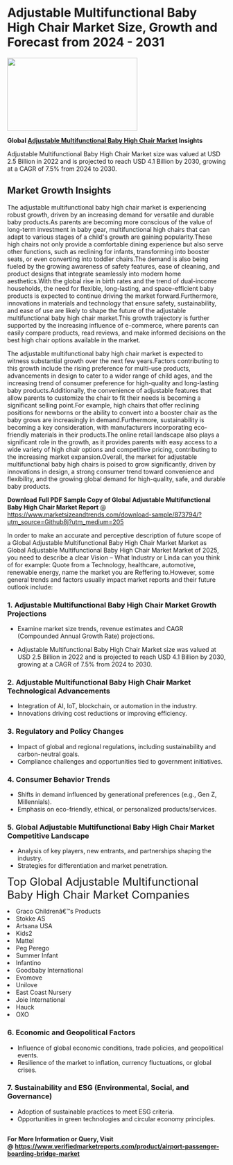 <H1>Adjustable Multifunctional Baby High Chair Market Size, Growth and Forecast from 2024 - 2031</H1><img class="aligncenter size-medium wp-image-584254" src="https://thirdeyenews.in/wp-content/uploads/2024/09/Global-Market-Research-300x168.jpeg" alt="" width="300" height="168" /><p><strong>Global&nbsp;<a href="https://www.marketsizeandtrends.com/download-sample/873794/?utm_source=Github8j?utm_medium=205">Adjustable Multifunctional Baby High Chair Market</a> Insights</strong></p><p>Adjustable Multifunctional Baby High Chair Market size was valued at USD 2.5 Billion in 2022 and is projected to reach USD 4.1 Billion by 2030, growing at a CAGR of 7.5% from 2024 to 2030.</p><p><h2>Market Growth Insights</h2> <p>The adjustable multifunctional baby high chair market is experiencing robust growth, driven by an increasing demand for versatile and durable baby products.As parents are becoming more conscious of the value of long-term investment in baby gear, multifunctional high chairs that can adapt to various stages of a child's growth are gaining popularity.These high chairs not only provide a comfortable dining experience but also serve other functions, such as reclining for infants, transforming into booster seats, or even converting into toddler chairs.The demand is also being fueled by the growing awareness of safety features, ease of cleaning, and product designs that integrate seamlessly into modern home aesthetics.With the global rise in birth rates and the trend of dual-income households, the need for flexible, long-lasting, and space-efficient baby products is expected to continue driving the market forward.Furthermore, innovations in materials and technology that ensure safety, sustainability, and ease of use are likely to shape the future of the adjustable multifunctional baby high chair market.This growth trajectory is further supported by the increasing influence of e-commerce, where parents can easily compare products, read reviews, and make informed decisions on the best high chair options available in the market.</p> <p>The adjustable multifunctional baby high chair market is expected to witness substantial growth over the next few years.Factors contributing to this growth include the rising preference for multi-use products, advancements in design to cater to a wider range of child ages, and the increasing trend of consumer preference for high-quality and long-lasting baby products.Additionally, the convenience of adjustable features that allow parents to customize the chair to fit their needs is becoming a significant selling point.For example, high chairs that offer reclining positions for newborns or the ability to convert into a booster chair as the baby grows are increasingly in demand.Furthermore, sustainability is becoming a key consideration, with manufacturers incorporating eco-friendly materials in their products.The online retail landscape also plays a significant role in the growth, as it provides parents with easy access to a wide variety of high chair options and competitive pricing, contributing to the increasing market expansion.Overall, the market for adjustable multifunctional baby high chairs is poised to grow significantly, driven by innovations in design, a strong consumer trend toward convenience and flexibility, and the growing global demand for high-quality, safe, and durable baby products.</p> <p><span class=""><strong>Download Full PDF Sample Copy of Global Adjustable Multifunctional Baby High Chair Market Report</strong> @ <a href="https://www.marketsizeandtrends.com/download-sample/873794/?utm_source=Github8j?utm_medium=205" target="_blank">https://www.marketsizeandtrends.com/download-sample/873794/?utm_source=Github8j?utm_medium=205</a></span></p><p>In order to make an accurate and perceptive description of future scope of a Global&nbsp;Adjustable Multifunctional Baby High Chair Market Market as Global&nbsp;Adjustable Multifunctional Baby High Chair Market Market of 2025, you need to describe a clear Vision &ndash; What Industry or Linda can you think of for example: Quote from a Technology, healthcare, automotive, renewable energy, name the market you are Reffering to.However, some general trends and factors usually impact market reports and their future outlook include:</p><h3>1.&nbsp;<strong>Adjustable Multifunctional Baby High Chair Market Growth Projections</strong></h3><ul><li>Examine market size trends, revenue estimates and CAGR (Compounded Annual Growth Rate) projections.</li><li><p>Adjustable Multifunctional Baby High Chair Market size was valued at USD 2.5 Billion in 2022 and is projected to reach USD 4.1 Billion by 2030, growing at a CAGR of 7.5% from 2024 to 2030.</p></li></ul><h3>2.&nbsp;<strong>Adjustable Multifunctional Baby High Chair Market Technological Advancements</strong></h3><ul><li>Integration of AI, IoT, blockchain, or automation in the industry.</li><li>Innovations driving cost reductions or improving efficiency.</li></ul><h3>3.&nbsp;<strong>Regulatory and Policy Changes</strong></h3><ul><li>Impact of global and regional regulations, including sustainability and carbon-neutral goals.</li><li>Compliance challenges and opportunities tied to government initiatives.</li></ul><h3>4.&nbsp;<strong>Consumer Behavior Trends</strong></h3><ul><li>Shifts in demand influenced by generational preferences (e.g., Gen Z, Millennials).</li><li>Emphasis on eco-friendly, ethical, or personalized products/services.</li></ul><h3>5.&nbsp;<strong>Global Adjustable Multifunctional Baby High Chair Market Competitive Landscape</strong></h3><ul><li>Analysis of key players, new entrants, and partnerships shaping the industry.</li><li>Strategies for differentiation and market penetration.</li></ul><p data-pm-slice="1 1 []"><span style="color: inherit; font-family: inherit; font-size: 25px;">Top Global Adjustable Multifunctional Baby High Chair Market Companies</span></p><div class="" data-test-id=""><p><li>Graco Childrenâ€™s Products</li><li> Stokke AS</li><li> Artsana USA</li><li> Kids2</li><li> Mattel</li><li> Peg Perego</li><li> Summer Infant</li><li> Infantino</li><li> Goodbaby International</li><li> Evomove</li><li> Unilove</li><li> East Coast Nursery</li><li> Joie International</li><li> Hauck</li><li> OXO</li></p></div><h3>6.&nbsp;<strong>Economic and Geopolitical Factors</strong></h3><ul><li>Influence of global economic conditions, trade policies, and geopolitical events.</li><li>Resilience of the market to inflation, currency fluctuations, or global crises.</li></ul><h3>7.&nbsp;<strong>Sustainability and ESG (Environmental, Social, and Governance)</strong></h3><ul><li>Adoption of sustainable practices to meet ESG criteria.</li><li>Opportunities in green technologies and circular economy principles.</li></ul><h2><strong style="font-size: 14px;">For More Information or Query, Visit @&nbsp;</strong><a style="background-color: #ffffff; font-size: 14px;" href="https://www.marketsizeandtrends.com/report/adjustable-multifunctional-baby-high-chair-market/" target="_blank">https://www.verifiedmarketreports.com/product/airport-passenger-boarding-bridge-market</a></h2>